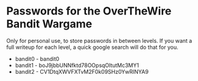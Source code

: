 # Passwords for the OverTheWire Bandit Wargame

Only for personal use, to store passwords in between levels. If you want a full writeup for each level, a quick google search will do that for you.

- bandit0 - bandit0
- bandit1 - boJ9jbbUNNfktd78OOpsqOltutMc3MY1
- bandit2 - CV1DtqXWVFXTvM2F0k09SHz0YwRINYA9